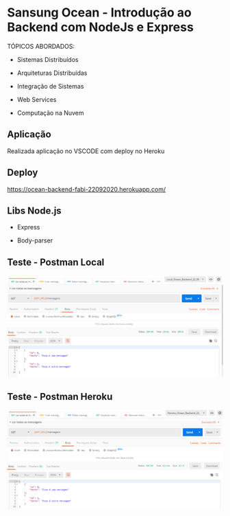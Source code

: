 # Sansung Ocean - Introdução ao Backend com NodeJs e Express

TÓPICOS ABORDADOS:

- Sistemas Distribuídos

- Arquiteturas Distribuídas

- Integração de Sistemas

- Web Services

- Computação na Nuvem

## Aplicação 

Realizada aplicação no VSCODE com deploy no Heroku 

## Deploy

https://ocean-backend-fabi-22092020.herokuapp.com/

## Libs Node.js

- Express

- Body-parser

## Teste - Postman Local 

![imagem que ilustra o teste GET no postman aplicação local.](https://github.com/Fabicaneyu/Ocean_Backend_21_09_2020/blob/master/Postman/get_local.PNG)

## Teste - Postman Heroku 

![imagem que ilustra o teste GET no postman feito a partir do deploy no heroku.](https://github.com/Fabicaneyu/Ocean_Backend_21_09_2020/blob/master/Postman/get_heroku.PNG)